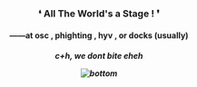 <h3 align="center">❛ All The World's a Stage ! ❜</h1>
<h4 align="center">——at osc , phighting , hyv , or docks (usually)</h3>
<h5 align="center">c+h, we dont bite eheh

![bottom](https://media.discordapp.net/attachments/1175640482433470514/1259783749730566228/light_blue_angelic_v4.1.png?ex=668cf08b&is=668b9f0b&hm=be724ec21546746bd1ab86ae0604b4b28ea552148ea65a1879530f901da3d095&)
